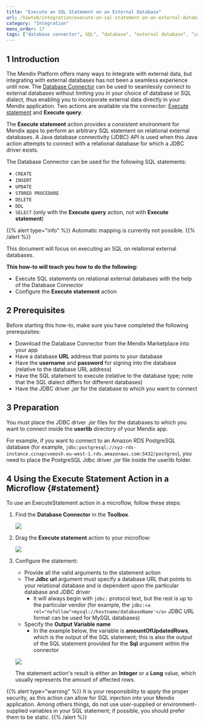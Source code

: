```yaml
---
title: "Execute an SQL Statement on an External Database"
url: /howto8/integration/execute-an-sql-statement-on-an-external-database
category: "Integration"
menu_order: 17
tags: ["database connector", SQL", "database", "external database", "integration"]
---
```


## 1 Introduction

The Mendix Platform offers many ways to integrate with external data, but integrating with external databases has not been a seamless experience until now. The [Database Connector](/appstore/connectors/database-connector) can be used to seamlessly connect to external databases without limiting you in your choice of database or SQL dialect, thus enabling you to incorporate external data directly in your Mendix application. Two actions are available via the connector: [Execute statement](#statement) and **Execute query**.

The **Execute statement** action provides a consistent environment for Mendix apps to perform an arbitrary SQL statement on relational external databases. A Java database connectivity (JDBC) API is used when this Java action attempts to connect with a relational database for which a JDBC driver exists.

The Database Connector can be used for the following SQL statements:

* `CREATE`
* `INSERT`
* `UPDATE`
* `STORED PROCEDURE`
* `DELETE`
* `DDL`
* `SELECT` (only with the **Execute query** action, not with **Execute statement**)

{{% alert type="info" %}}
Automatic mapping is currently not possible.
{{% /alert %}}

This document will focus on executing an SQL on relational external databases.

**This how-to will teach you how to do the following:**

* Execute SQL statements on relational external databases with the help of the Database Connector
* Configure the **Execute statement** action

## 2 Prerequisites

Before starting this how-to, make sure you have completed the following prerequisites:

* Download the Database Connector from the Mendix Marketplace into your app
* Have a database **URL** address that points to your database
* Have the **username** and **password** for signing into the database (relative to the database URL address)
* Have the SQL statement to execute (relative to the database type; note that the SQL dialect differs for different databases)
* Have the JDBC driver *.jar* for the database to which you want to connect

## 3 Preparation

You must place the JDBC driver *.jar* files for the databases to which you want to connect inside the **userlib** directory of your Mendix app. 

For example, if you want to connect to an Amazon RDS PostgreSQL database (for example, `jdbc:postgresql://xyz-rds-instance.ccnapcvoeosh.eu-west-1.rds.amazonaws.com:5432/postgres`), you need to place the PostgreSQL Jdbc driver *.jar* file inside the userlib folder.

## 4 Using the Execute Statement Action in a Microflow {#statement}

To use an ExecuteStatement action in a microflow, follow these steps:

1. Find the **Database Connector** in the **Toolbox**.

	![](/attachments/howto8/integration/execute-an-sql-statement-on-an-external-database/19399122.png)

2. Drag the **Execute statement** action to your microflow: 

	![](/attachments/howto8/integration/execute-an-sql-statement-on-an-external-database/19399123.png)

3. Configure the statement:
	* Provide all the valid arguments to the statement action
	* The **Jdbc url** argument must specify a database URL that points to your relational database and is dependent upon the particular database and JDBC driver
		* It will always begin with `jdbc:` protocol text, but the rest is up to the particular vendor (for example, the `jdbc:<a rel="nofollow">mysql://hostname/databaseName'</a>` JDBC URL format can be used for MySQL databases)
	* Specify the **Output Variable name**
		* In the example below, the variable is **amountOfUpdatedRows**, which is the  output of the SQL statement; this is also the output of the SQL statement provided for the **Sql** argument within the connector

	![](/attachments/howto8/integration/execute-an-sql-statement-on-an-external-database/19399146.png)

	The statement action's result is either an **Integer** or a **Long** value, which usually represents the amount of affected rows.

{{% alert type="warning" %}}
It is your responsibility to apply the proper security, as this action can allow for SQL injection into your Mendix application. Among others things, do not use user-supplied or environment-supplied variables in your SQL statement; if possible, you should prefer them to be static.
{{% /alert %}}
